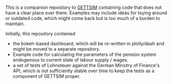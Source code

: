 This is a companion repository to
[GETTSIM](https://github.com/iza-institute-of-labor-economics/gettsim-code-for-picking)
containing code that does not have a clear place over there. Examples may include ideas
for toying around or outdated code, which might come back but is too much of a burden to
maintain.

Initially, this repository contained

- the bokeh-based dashboard, which will be re-written in plotly/dash and might be moved
  to a separate repository.
- Example code for calculating the parameters of the pension system endogenous to
  current state of labour supply / wages.
- a set of tests of Lohnsteuer against the German Minsitry of Finance's API, which is
  not sufficiently stable over time to keep the tests as a component of GETTSIM proper.
